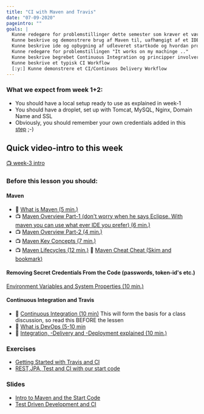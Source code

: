 ```yaml
---
title: "CI with Maven and Travis"
date: "07-09-2020"
pageintro: ""
goals: |
  Kunne redegøre for problemstillinger dette semester som kræver et værktøj som Maven
  Kunne beskrive og demonstrere brug af Maven til, uafhængigt af et IDE, bygge, teste, og afvikle Java Software
  Kunne beskrive ide og opbygning af udleveret startkode og hvordan problemet med "Secret Credentials" i koden er løst
  Kunne redegøre for problemstillingen "It works on my machinge .."
  Kunne beskrive begrebet Continuous Integration og principper involveret(CI)
  Kunne beskrive et typisk CI Workflow
  [:y:] Kunne demonstrere et CI/Continuos Delivery Workflow
---
```


### What we expect from week 1+2:

- You should have a local setup ready to use as explained in week-1
- You should have a droplet, set up with Tomcat, MySQL, Nginx, Domain Name and SSL
- Obviously, you should remember your own credentials added in this [step](https://docs.google.com/document/d/1POXowHvFNSTL6C-QOlivkSnL_iF1ogsLGFRTckbBdt8/edit#bookmark=id.o3qx8m30czgj) ;-)

## Quick video-intro to this week

[:tv: week-3 intro](https://www.youtube.com/watch?v=kFkGk2rDN_A&feature=youtu.be)

### Before this lesson you should:

#### Maven

  <!--BEGIN readings ##-->

- :book: [What is Maven (5 min.)](https://maven.apache.org/what-is-maven.html)
- :tv: [Maven Overview Part-1 (don't worry when he says Eclipse. With maven you can use what ever IDE you prefer) (6 min.)](https://www.youtube.com/watch?v=Fe6lrsPmseo)
- :tv: [Maven Overview Part-2 (4 min.)](https://www.youtube.com/watch?v=cpurPIoadYs)
- :tv: [Maven Key Concepts (7 min.)](https://youtu.be/tUDFt6TtObw)
- :tv: [Maven Lifecycles (12 min.)](https://www.youtube.com/watch?v=AnXMfDo0mPM)
  <!--END readings ##-->
  <!--BEGIN readings_guides ##-->
  :book: [Maven Cheat Cheat (Skim and bookmark)](https://jrebel.com/rebellabs/maven-cheat-sheet/)
  <!--END readings_guides ##-->

#### Removing Secret Credentials From the Code (passwords, token-id's etc.)

[Environment Variables and System Properties (10 min.)](https://www.baeldung.com/java-system-get-property-vs-system-getenv)

#### Continuous Integration and Travis

<!--BEGIN readings ##-->

- :book: [Continuous Integration (10 min)](https://www.atlassian.com/continuous-delivery/continuous-integration/how-to-get-to-continuous-integration) This will form the basis for a class discussion, so read this BEFORE the lessen
- :book: [What is DevOps (5-10 min](https://docs.microsoft.com/en-us/azure/devops/learn/what-is-devops)
- :book: [Integration, -Delivery and -Deployment explained (10 min.)](https://semaphoreci.com/blog/2017/07/27/what-is-the-difference-between-continuous-integration-continuous-deployment-and-continuous-delivery.html)
  <!--END readings ##-->

### Exercises

<!--BEGIN exercises ##-->

- [Getting Started with Travis and CI](https://docs.google.com/document/d/1yN8fiKHI5oz4TfZrH_zHla51eiQ42F8tognZ4vefcVw/edit?usp=sharing)
- [REST,JPA, Test and CI with our start code](https://docs.google.com/document/d/1X3fK_9k2x4nImWI66EGrKbN0bOYXPRAepmGPEc-crHU/edit?usp=sharing)

<!--END exercises ##-->

### Slides

<!--BEGIN slides ##-->

- [Intro to Maven and the Start Code](https://docs.google.com/presentation/d/1z80HExOtbqn1f4lBt7oQufj_ms6WXtCfjCLh_3-fawE/edit?usp=sharing)
- [Test Driven Development and CI](https://docs.google.com/presentation/d/1xZITXjlsnRXLPmobS-Z9YX4CVvA7n5ZcUVXn9mXRVOY/edit?usp=sharing)
  <!--END slides ##-->
